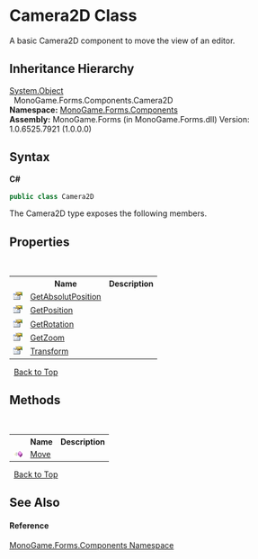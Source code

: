 # Camera2D Class
 

A basic Camera2D component to move the view of an editor.


## Inheritance Hierarchy
<a href="http://msdn2.microsoft.com/en-us/library/e5kfa45b" target="_blank">System.Object</a><br />&nbsp;&nbsp;MonoGame.Forms.Components.Camera2D<br />
**Namespace:**&nbsp;<a href="3179efe4-289c-c403-8c1d-3517b5e1b8cd">MonoGame.Forms.Components</a><br />**Assembly:**&nbsp;MonoGame.Forms (in MonoGame.Forms.dll) Version: 1.0.6525.7921 (1.0.0.0)

## Syntax

**C#**<br />
``` C#
public class Camera2D
```

The Camera2D type exposes the following members.


## Properties
&nbsp;<table><tr><th></th><th>Name</th><th>Description</th></tr><tr><td>![Public property](media/pubproperty.gif "Public property")</td><td><a href="60acacb9-829e-9431-b274-af51447dfa4f">GetAbsolutPosition</a></td><td /></tr><tr><td>![Public property](media/pubproperty.gif "Public property")</td><td><a href="005e56ed-0472-8c2f-ac31-9e11822068bd">GetPosition</a></td><td /></tr><tr><td>![Public property](media/pubproperty.gif "Public property")</td><td><a href="cb6903c6-1a9b-06c6-6ef6-863454cecb97">GetRotation</a></td><td /></tr><tr><td>![Public property](media/pubproperty.gif "Public property")</td><td><a href="4fa5eaed-797a-c769-d576-88eb4b43f7e5">GetZoom</a></td><td /></tr><tr><td>![Public property](media/pubproperty.gif "Public property")</td><td><a href="c3810e30-25f9-923a-0d91-e912640f9b17">Transform</a></td><td /></tr></table>&nbsp;
<a href="#camera2d-class">Back to Top</a>

## Methods
&nbsp;<table><tr><th></th><th>Name</th><th>Description</th></tr><tr><td>![Public method](media/pubmethod.gif "Public method")</td><td><a href="c7a29035-6be3-ec4e-c1b8-b027a7f5429d">Move</a></td><td /></tr></table>&nbsp;
<a href="#camera2d-class">Back to Top</a>

## See Also


#### Reference
<a href="3179efe4-289c-c403-8c1d-3517b5e1b8cd">MonoGame.Forms.Components Namespace</a><br />